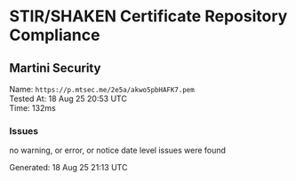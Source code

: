 # STIR/SHAKEN Certificate Repository Compliance

## Martini Security

Name: `https://p.mtsec.me/2e5a/akwo5pbHAFK7.pem`\
Tested At: 18 Aug 25 20:53 UTC\
Time: 132ms

### Issues

no warning, or error, or notice date level issues were found

Generated: 18 Aug 25 21:13 UTC